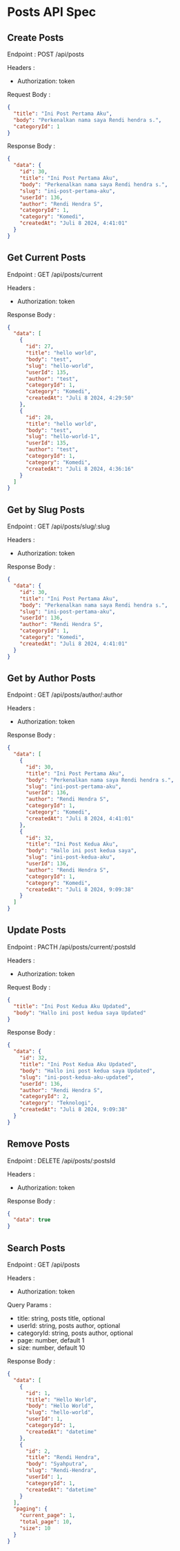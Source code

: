 # Posts API Spec

## Create Posts

Endpoint : POST /api/posts

Headers :

- Authorization: token

Request Body :

```json
{
  "title": "Ini Post Pertama Aku",
  "body": "Perkenalkan nama saya Rendi hendra s.",
  "categoryId": 1
}
```

Response Body :

```json
{
  "data": {
    "id": 30,
    "title": "Ini Post Pertama Aku",
    "body": "Perkenalkan nama saya Rendi hendra s.",
    "slug": "ini-post-pertama-aku",
    "userId": 136,
    "author": "Rendi Hendra S",
    "categoryId": 1,
    "category": "Komedi",
    "createdAt": "Juli 8 2024, 4:41:01"
  }
}
```

## Get Current Posts

Endpoint : GET /api/posts/current

Headers :

- Authorization: token

Response Body :

```json
{
  "data": [
    {
      "id": 27,
      "title": "hello world",
      "body": "test",
      "slug": "hello-world",
      "userId": 135,
      "author": "test",
      "categoryId": 1,
      "category": "Komedi",
      "createdAt": "Juli 8 2024, 4:29:50"
    },
    {
      "id": 28,
      "title": "hello world",
      "body": "test",
      "slug": "hello-world-1",
      "userId": 135,
      "author": "test",
      "categoryId": 1,
      "category": "Komedi",
      "createdAt": "Juli 8 2024, 4:36:16"
    }
  ]
}
```

## Get by Slug Posts

Endpoint : GET /api/posts/slug/:slug

Headers :

- Authorization: token

Response Body :

```json
{
  "data": {
    "id": 30,
    "title": "Ini Post Pertama Aku",
    "body": "Perkenalkan nama saya Rendi hendra s.",
    "slug": "ini-post-pertama-aku",
    "userId": 136,
    "author": "Rendi Hendra S",
    "categoryId": 1,
    "category": "Komedi",
    "createdAt": "Juli 8 2024, 4:41:01"
  }
}
```

## Get by Author Posts

Endpoint : GET /api/posts/author/:author

Headers :

- Authorization: token

Response Body :

```json
{
  "data": [
    {
      "id": 30,
      "title": "Ini Post Pertama Aku",
      "body": "Perkenalkan nama saya Rendi hendra s.",
      "slug": "ini-post-pertama-aku",
      "userId": 136,
      "author": "Rendi Hendra S",
      "categoryId": 1,
      "category": "Komedi",
      "createdAt": "Juli 8 2024, 4:41:01"
    },
    {
      "id": 32,
      "title": "Ini Post Kedua Aku",
      "body": "Hallo ini post kedua saya",
      "slug": "ini-post-kedua-aku",
      "userId": 136,
      "author": "Rendi Hendra S",
      "categoryId": 1,
      "category": "Komedi",
      "createdAt": "Juli 8 2024, 9:09:38"
    }
  ]
}
```

## Update Posts

Endpoint : PACTH /api/posts/current/:postsId

Headers :

- Authorization: token

Request Body :

```json
{
  "title": "Ini Post Kedua Aku Updated",
  "body": "Hallo ini post kedua saya Updated"
}
```

Response Body :

```json
{
  "data": {
    "id": 32,
    "title": "Ini Post Kedua Aku Updated",
    "body": "Hallo ini post kedua saya Updated",
    "slug": "ini-post-kedua-aku-updated",
    "userId": 136,
    "author": "Rendi Hendra S",
    "categoryId": 2,
    "category": "Teknologi",
    "createdAt": "Juli 8 2024, 9:09:38"
  }
}
```

## Remove Posts

Endpoint : DELETE /api/posts/:postsId

Headers :

- Authorization: token

Response Body :

```json
{
  "data": true
}
```

## Search Posts

Endpoint : GET /api/posts

Headers :

- Authorization: token

Query Params :

- title: string, posts title, optional
- userId: string, posts author, optional
- categoryId: string, posts author, optional
- page: number, default 1
- size: number, default 10

Response Body :

```json
{
  "data": [
    {
      "id": 1,
      "title": "Hello World",
      "body": "Hello World",
      "slug": "hello-world",
      "userId": 1,
      "categoryId": 1,
      "createdAt": "datetime"
    },
    {
      "id": 2,
      "title": "Rendi Hendra",
      "body": "Syahputra",
      "slug": "Rendi-Hendra",
      "userId": 1,
      "categoryId": 1,
      "createdAt": "datetime"
    }
  ],
  "paging": {
    "current_page": 1,
    "total_page": 10,
    "size": 10
  }
}
```
